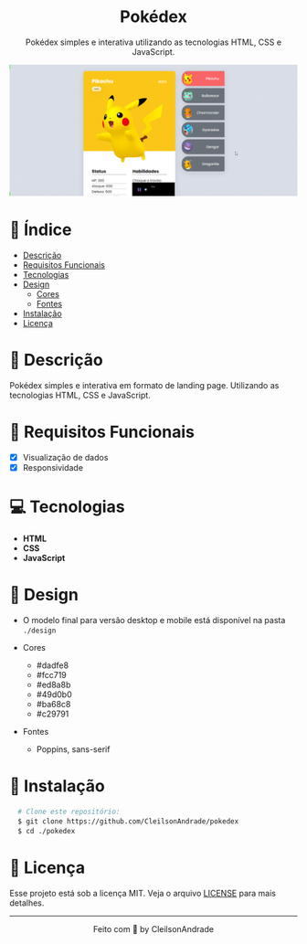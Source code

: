 <div align="center">
  <h1>Pokédex</h1>
  <p>Pokédex simples e interativa utilizando as tecnologias HTML, CSS e JavaScript.</p>
  <img src="./design/preview.gif" alt="Logo" width="800">
</div>

# 📒 Índice
* [Descrição](#descrição)
* [Requisitos Funcionais](#requisitos)
* [Tecnologias](#tecnologias)
* [Design](#design)
  * [Cores](#cores)
  * [Fontes](#fontes)
* [Instalação](#instalação)
* [Licença](#licença)

# 📃 <span id="descrição">Descrição</span>
Pokédex simples e interativa em formato de landing page. Utilizando as tecnologias HTML, CSS e JavaScript. 

# 📌 <span id="requisitos">Requisitos Funcionais</span>
- [x] Visualização de dados<br>
- [x] Responsividade<br>

# 💻 <span id="tecnologias">Tecnologias</span>
- **HTML**
- **CSS**
- **JavaScript**

# 🎨 <span id="design">Design</span>
- O modelo final para versão desktop e mobile está disponível na pasta `./design`

- <span id="cores">Cores<br></span>
  * #dadfe8<br>
  * #fcc719<br>
  * #ed8a8b<br>
  * #49d0b0<br>
  * #ba68c8<br>
  * #c29791<br>

- <span id="fontes">Fontes<br></span>
  * Poppins, sans-serif

# 🚀 <span id="instalação">Instalação</span>
```bash
  # Clone este repositório:
  $ git clone https://github.com/CleilsonAndrade/pokedex
  $ cd ./pokedex
```

# 📝 <span id="licença">Licença</span>
Esse projeto está sob a licença MIT. Veja o arquivo [LICENSE](LICENSE) para mais detalhes.

---

<p align="center">
  Feito com 💜 by CleilsonAndrade
</p>